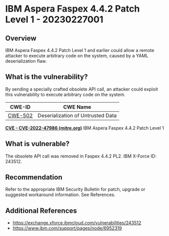# IBM Aspera Faspex 4.4.2 Patch Level 1 - 20230227001

## Overview

IBM Aspera Faspex 4.4.2 Patch Level 1 and earlier could allow a remote attacker to execute arbitrary code on the system, caused by a YAML deserialization flaw.

## What is the vulnerability?

By sending a specially crafted obsolete API call, an attacker could exploit this vulnerability to execute arbitrary code on the system.

| CWE-ID                                                    | CWE Name                          |
| --------------------------------------------------------- | --------------------------------- |
| [CWE-502](http://cwe.mitre.org/data/definitions/502.html) | Deserialization of Untrusted Data |

[**CVE - CVE-2022-47986 (mitre.org)**](https://cve.mitre.org/cgi-bin/cvename.cgi?name=CVE-2022-47986)  IBM Aspera Faspex 4.4.2 Patch Level 1

## What is vulnerable?

The obsolete API call was removed in Faspex 4.4.2 PL2. IBM X-Force ID: 243512.

## Recommendation

Refer to the appropriate IBM Security Bulletin for patch, upgrade or suggested workaround information. See References.

## Additional References

- <https://exchange.xforce.ibmcloud.com/vulnerabilities/243512>
- <https://www.ibm.com/support/pages/node/6952319>
